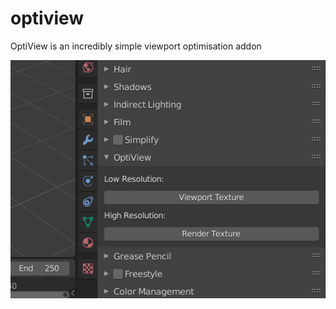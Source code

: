 # optiview
OptiView is an incredibly simple viewport optimisation addon


![Demo](https://github.com/asptu/optiview/blob/main/examples/1.PNG)
